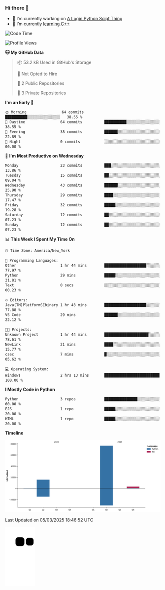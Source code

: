 ### Hi there 👋

<!--
**Iplay6432/Iplay6432** is a ✨ _special_ ✨ repository because its `README.md` (this file) appears on your GitHub profile.

Here are some ideas to get you started:

- 🔭 I’m currently working on ...
- 🌱 I’m currently learning ...
- 👯 I’m looking to collaborate on ...
- 🤔 I’m looking for help with ...
- 💬 Ask me about ...
- 📫 How to reach me: ...
- 😄 Pronouns: ...
- ⚡ Fun fact: ...
-->
- 🔭 I’m currently working on [A Login Python Scipt Thing](https://github.com/Iplay6432/Lugin-but-no-Pygame-)
- 🌱 I’m currently [learning C++](https://github.com/Iplay6432/LearningCpp)


<!--START_SECTION:waka-->
![Code Time](http://img.shields.io/badge/Code%20Time-111%20hrs%2025%20mins-blue)

![Profile Views](http://img.shields.io/badge/Profile%20Views-0-blue)

**🐱 My GitHub Data** 

> 📦 53.2 kB Used in GitHub's Storage 
 > 
> 🚫 Not Opted to Hire
 > 
> 📜 2 Public Repositories 
 > 
> 🔑 3 Private Repositories 
 > 
**I'm an Early 🐤** 

```text
🌞 Morning                64 commits          ██████████░░░░░░░░░░░░░░░   38.55 % 
🌆 Daytime                64 commits          ██████████░░░░░░░░░░░░░░░   38.55 % 
🌃 Evening                38 commits          ██████░░░░░░░░░░░░░░░░░░░   22.89 % 
🌙 Night                  0 commits           ░░░░░░░░░░░░░░░░░░░░░░░░░   00.00 % 
```
📅 **I'm Most Productive on Wednesday** 

```text
Monday                   23 commits          ███░░░░░░░░░░░░░░░░░░░░░░   13.86 % 
Tuesday                  15 commits          ██░░░░░░░░░░░░░░░░░░░░░░░   09.04 % 
Wednesday                43 commits          ██████░░░░░░░░░░░░░░░░░░░   25.90 % 
Thursday                 29 commits          ████░░░░░░░░░░░░░░░░░░░░░   17.47 % 
Friday                   32 commits          █████░░░░░░░░░░░░░░░░░░░░   19.28 % 
Saturday                 12 commits          ██░░░░░░░░░░░░░░░░░░░░░░░   07.23 % 
Sunday                   12 commits          ██░░░░░░░░░░░░░░░░░░░░░░░   07.23 % 
```


📊 **This Week I Spent My Time On** 

```text
🕑︎ Time Zone: America/New_York

💬 Programming Languages: 
Other                    1 hr 44 mins        ███████████████████░░░░░░   77.97 % 
Python                   29 mins             █████░░░░░░░░░░░░░░░░░░░░   21.81 % 
Text                     0 secs              ░░░░░░░░░░░░░░░░░░░░░░░░░   00.23 % 

🔥 Editors: 
Java(TM)PlatformSEbinary 1 hr 43 mins        ███████████████████░░░░░░   77.88 % 
VS Code                  29 mins             ██████░░░░░░░░░░░░░░░░░░░   22.12 % 

🐱‍💻 Projects: 
Unknown Project          1 hr 44 mins        ████████████████████░░░░░   78.61 % 
NewLink                  21 mins             ████░░░░░░░░░░░░░░░░░░░░░   15.77 % 
csec                     7 mins              █░░░░░░░░░░░░░░░░░░░░░░░░   05.62 % 

💻 Operating System: 
Windows                  2 hrs 13 mins       █████████████████████████   100.00 % 
```

**I Mostly Code in Python** 

```text
Python                   3 repos             ███████████████░░░░░░░░░░   60.00 % 
EJS                      1 repo              █████░░░░░░░░░░░░░░░░░░░░   20.00 % 
HTML                     1 repo              █████░░░░░░░░░░░░░░░░░░░░   20.00 % 
```



**Timeline**

![Lines of Code chart](https://raw.githubusercontent.com/Iplay6432/Iplay6432/main/assets/bar_graph.png)


 Last Updated on 05/03/2025 18:46:52 UTC
<!--END_SECTION:waka-->

![snake](https://raw.githubusercontent.com/Iplay6432/Iplay6432/output/github-contribution-grid-snake.svg)
